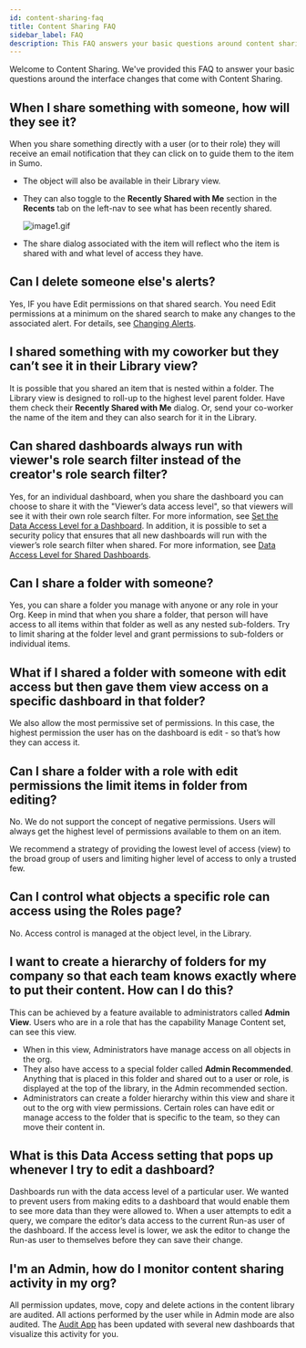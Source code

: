 ```yaml
---
id: content-sharing-faq
title: Content Sharing FAQ
sidebar_label: FAQ
description: This FAQ answers your basic questions around content sharing.
---
```



Welcome to Content Sharing. We've provided this FAQ to answer your basic questions around the interface changes that come with Content Sharing.

## When I share something with someone, how will they see it?

When you share something directly with a user (or to their role) they will receive an email notification that they can click on to guide them to the item in Sumo.

* The object will also be available in their Library view.
* They can also toggle to the **Recently Shared with Me** section in the **Recents** tab on the left-nav to see what has been recently shared.

    ![image1.gif](/img/content-sharing/recent-shared.gif)

* The share dialog associated with the item will reflect who the item is shared with and what level of access they have.

## Can I delete someone else's alerts?

Yes, IF you have Edit permissions on that shared search. You need Edit permissions at a minimum on the shared search to make any changes to the associated alert. For details, see [Changing Alerts](changing-alerts.md).

## I shared something with my coworker but they can’t see it in their Library view?

It is possible that you shared an item that is nested within a folder. The Library view is designed to roll-up to the highest level parent folder. Have them check their **Recently Shared with Me** dialog. Or, send your co-worker the name of the item and they can also search for it in the Library.

## Can shared dashboards always run with viewer's role search filter instead of the creator's role search filter?

Yes, for an individual dashboard, when you share the dashboard you can choose to share it with the "Viewer’s data access level", so that
viewers will see it with their own role search filter. For more information, see [Set the Data Access Level for a Dashboard](../../dashboards/get-started/set-data-access-level-dashboard.md). In addition, it is possible to set a security policy that ensures that all new dashboards will run with the viewer’s role search filter when shared. For more information, see [Data Access Level for Shared Dashboards](../security/data-access-level-shared-dashboards.md). 

## Can I share a folder with someone?

Yes, you can share a folder you manage with anyone or any role in your Org. Keep in mind that when you share a folder, that person will have access to all items within that folder as well as any nested sub-folders. Try to limit sharing at the folder level and grant permissions to sub-folders or individual items.

## What if I shared a folder with someone with edit access but then gave them view access on a specific dashboard in that folder?

We also allow the most permissive set of permissions. In this case, the highest permission the user has on the dashboard is edit - so that’s how they can access it.

## Can I share a folder with a role with edit permissions the limit items in folder from editing?

No. We do not support the concept of negative permissions. Users will always get the highest level of permissions available to them on an
item.

We recommend a strategy of providing the lowest level of access (view) to the broad group of users and limiting higher level of access to only a trusted few.

## Can I control what objects a specific role can access using the Roles page?

No. Access control is managed at the object level, in the Library.

## I want to create a hierarchy of folders for my company so that each team knows exactly where to put their content. How can I do this?

This can be achieved by a feature available to administrators called
**Admin View**. Users who are in a role that has the capability Manage
Content set, can see this view.

* When in this view, Administrators have manage access on all objects in the org.
* They also have access to a special folder called **Admin Recommended**. Anything that is placed in this folder and shared out to a user or role, is displayed at the top of the library, in the Admin recommended section.
* Administrators can create a folder hierarchy within this view and share it out to the org with view permissions. Certain roles can have edit or manage access to the folder that is specific to the team, so they can move their content in.

## What is this Data Access setting that pops up whenever I try to edit a dashboard?

Dashboards run with the data access level of a particular user. We wanted to prevent users from making edits to a dashboard that would enable them to see more data than they were allowed to. When a user attempts to edit a query, we compare the editor’s data access to the current Run-as user of the dashboard. If the access level is lower, we ask the editor to change the Run-as user to themselves before they can save their change.

## I'm an Admin, how do I monitor content sharing activity in my org?

All permission updates, move, copy and delete actions in the content library are audited. All actions performed by the user while in Admin
mode are also audited. The [Audit App](/docs/integrations/sumo-apps/Audit) has been updated with several new dashboards that visualize this activity for you.
